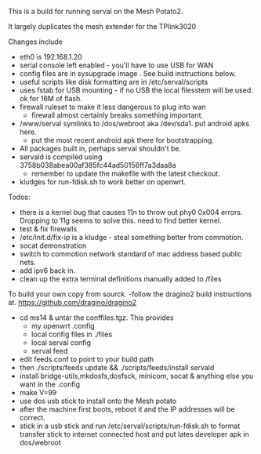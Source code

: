 This is a build for running serval on the Mesh Potato2. 

It largely duplicates the mesh extender for the TPlink3020

Changes include
- eth0 is 192.168.1.20
- serial console left enabled - you'll have to use USB for WAN
- config files are in sysupgrade image . See build instructions below. 
- useful scripts like disk formatting  are in /etc/serval/scripts  
- uses fstab for USB mounting -  if no USB the
	 local filesstem will be used.  ok for 16M of flash. 
- firewall ruleset to make it less dangerous to plug into wan
   - firewall almost certainly breaks something important. 
- /www/serval symlinks to /dos/webroot aka /dev/sda1. put android apks here. 
  - put the most recent android apk there for bootstrapping. 
- All packages built in, perhaps serval shouldn't be. 
- servald is compiled using 3758b038abea00af385fc44ad50156ff7a3daa8a
	- remember to update the makefile with the latest checkout. 
- kludges for run-fdisk.sh to work better on openwrt.

Todos:
- there is a kernel bug that causes 11n to throw out phy0 0x004 errors. 
	Dropping to 11g seems to solve this. need to find better kernel. 
- test & fix firewalls
- /etc/init.d/fix-ip is a kludge - steal something better from commotion. 
- socat demonstration
- switch to commotion network standard of mac address based public nets.
- add ipv6 back in. 
- clean up the extra terminal definitions  manually added to /files

To build your own copy from sourck. 
-follow the dragino2 build instructions at. 
	https://github.com/dragino/dragino2
- cd ms14 & untar the conffiles.tgz. This provides 
	- my openwrt .config
	- local config files in ./files
	- local serval config
	- serval feed
- edit feeds.conf to point to your build path
- then ./scripts/feeds update && ./scripts/feeds/install servald
- install bridge-utils,mkdosfs,dosfsck, minicom, socat & anything else you want in the .config
- make V=99  
- use dos usb stick to install onto the Mesh potato 
- after the machine first boots, reboot it and the IP addresses will be correct. 
- stick in a usb stick and run /etc/serval/scripts/run-fdisk.sh to format
	transfer stick to internet connected host and put lates developer apk in dos/webroot

